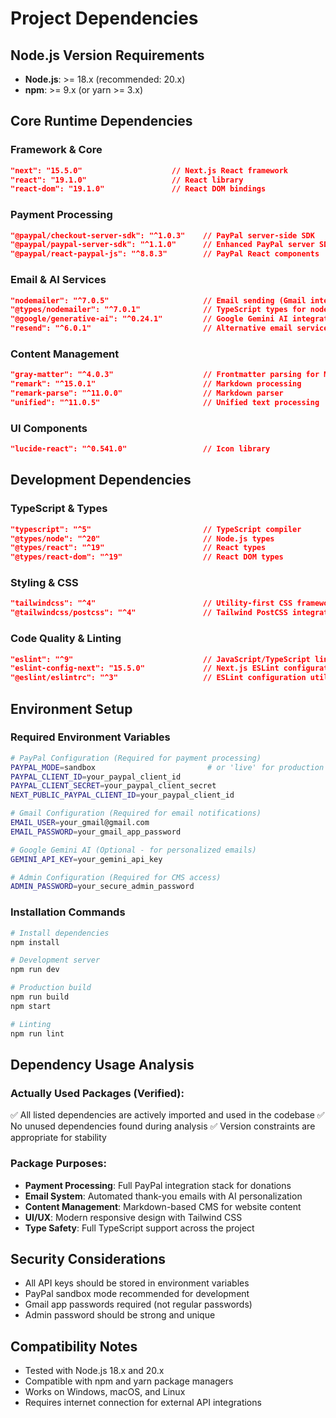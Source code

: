 # Project Dependencies

## Node.js Version Requirements
- **Node.js**: >= 18.x (recommended: 20.x)
- **npm**: >= 9.x (or yarn >= 3.x)

## Core Runtime Dependencies

### Framework & Core
```json
"next": "15.5.0"                    // Next.js React framework
"react": "19.1.0"                   // React library  
"react-dom": "19.1.0"               // React DOM bindings
```

### Payment Processing
```json
"@paypal/checkout-server-sdk": "^1.0.3"    // PayPal server-side SDK
"@paypal/paypal-server-sdk": "^1.1.0"      // Enhanced PayPal server SDK
"@paypal/react-paypal-js": "^8.8.3"        // PayPal React components
```

### Email & AI Services
```json
"nodemailer": "^7.0.5"                     // Email sending (Gmail integration)
"@types/nodemailer": "^7.0.1"              // TypeScript types for nodemailer
"@google/generative-ai": "^0.24.1"         // Google Gemini AI integration
"resend": "^6.0.1"                         // Alternative email service (backup)
```

### Content Management
```json
"gray-matter": "^4.0.3"                    // Frontmatter parsing for Markdown
"remark": "^15.0.1"                        // Markdown processing
"remark-parse": "^11.0.0"                  // Markdown parser
"unified": "^11.0.5"                       // Unified text processing
```

### UI Components
```json
"lucide-react": "^0.541.0"                 // Icon library
```

## Development Dependencies

### TypeScript & Types
```json
"typescript": "^5"                         // TypeScript compiler
"@types/node": "^20"                       // Node.js types
"@types/react": "^19"                      // React types
"@types/react-dom": "^19"                  // React DOM types
```

### Styling & CSS
```json
"tailwindcss": "^4"                        // Utility-first CSS framework
"@tailwindcss/postcss": "^4"               // Tailwind PostCSS integration
```

### Code Quality & Linting
```json
"eslint": "^9"                             // JavaScript/TypeScript linter
"eslint-config-next": "15.5.0"             // Next.js ESLint configuration
"@eslint/eslintrc": "^3"                   // ESLint configuration utilities
```

## Environment Setup

### Required Environment Variables
```bash
# PayPal Configuration (Required for payment processing)
PAYPAL_MODE=sandbox                         # or 'live' for production
PAYPAL_CLIENT_ID=your_paypal_client_id
PAYPAL_CLIENT_SECRET=your_paypal_client_secret
NEXT_PUBLIC_PAYPAL_CLIENT_ID=your_paypal_client_id

# Gmail Configuration (Required for email notifications)
EMAIL_USER=your_gmail@gmail.com
EMAIL_PASSWORD=your_gmail_app_password

# Google Gemini AI (Optional - for personalized emails)
GEMINI_API_KEY=your_gemini_api_key

# Admin Configuration (Required for CMS access)
ADMIN_PASSWORD=your_secure_admin_password
```

### Installation Commands
```bash
# Install dependencies
npm install

# Development server
npm run dev

# Production build
npm run build
npm start

# Linting
npm run lint
```

## Dependency Usage Analysis

### Actually Used Packages (Verified):
✅ All listed dependencies are actively imported and used in the codebase
✅ No unused dependencies found during analysis
✅ Version constraints are appropriate for stability

### Package Purposes:
- **Payment Processing**: Full PayPal integration stack for donations
- **Email System**: Automated thank-you emails with AI personalization
- **Content Management**: Markdown-based CMS for website content
- **UI/UX**: Modern responsive design with Tailwind CSS
- **Type Safety**: Full TypeScript support across the project

## Security Considerations
- All API keys should be stored in environment variables
- PayPal sandbox mode recommended for development
- Gmail app passwords required (not regular passwords)
- Admin password should be strong and unique

## Compatibility Notes
- Tested with Node.js 18.x and 20.x
- Compatible with npm and yarn package managers
- Works on Windows, macOS, and Linux
- Requires internet connection for external API integrations
